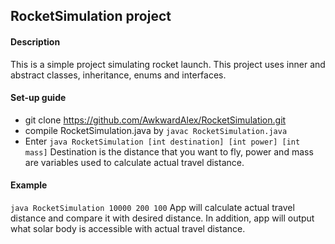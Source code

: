 ## RocketSimulation project

#### Description
This is a simple project simulating rocket launch.
This project uses inner and abstract classes, inheritance, enums and interfaces.

#### Set-up guide
- git clone https://github.com/AwkwardAlex/RocketSimulation.git
- compile RocketSimulation.java by ```javac RocketSimulation.java```
- Enter ```java RocketSimulation [int destination] [int power] [int mass]```
Destination is the distance that you want to fly, power and mass are variables
used to calculate actual travel distance.

#### Example
```java RocketSimulation 10000 200 100```
App will calculate actual travel distance and compare it with desired distance.
In addition, app will output what solar body is accessible with actual travel distance.
